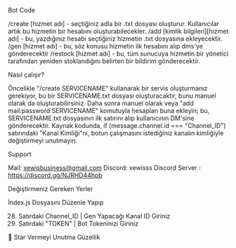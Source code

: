 Bot Code

/create [hizmet adı] - seçtiğiniz adla bir .txt dosyası oluşturur. Kullanıcılar artık bu hizmetin bir hesabını oluşturabilecekler.
/add [kimlik bilgileri][hizmet adı] - bu, yazdığınız hesabı seçtiğiniz hizmetin .txt dosyasına ekleyecektir.
/gen [hizmet adı] - bu, söz konusu hizmetin ilk hesabını alıp dms'ye gönderecektir
/restock [hizmet adı] - bu, tüm sunucuya hizmetin bir yönetici tarafından yeniden stoklandığını belirten bir bildirim gönderecektir.

Nasıl çalışır?

Öncelikle "/create SERVICENAME" kullanarak bir servis oluşturmanız gerekiyor, bu bir SERVICENAME.txt dosyası oluşturacaktır, bunu manuel olarak da oluşturabilirsiniz.
Daha sonra manuel olarak veya "add mail:password SERVICENAME" komutuyla hesapları buna ekleyin; bu, SERVICENAME.txt dosyasının ilk satırını alıp kullanıcının DM'sine gönderecektir. Kaynak kodunda, if (message.channel.id === "Channel_ID") satırındaki "Kanal Kimliği"ni, botun çalışmasını istediğiniz kanalın kimliğiyle değiştirmeyi unutmayın.

Support

Mail: xewisbusiness@gmail.com
Discord: xewisss
Discord Server : https://discord.gg/NJRHD44hpb


Değiştirmeniz Gereken Yerler

İndex.js Dosyasını Düzenle Yapıp 

28. Satırdaki Channel_ID | Gen Yapacağı Kanal ID Giriniz
163. Satırdaki "TOKEN" | Bot Tokeninizi Giriniz

🌟 Star Vermeyi Unutma Güzellik
